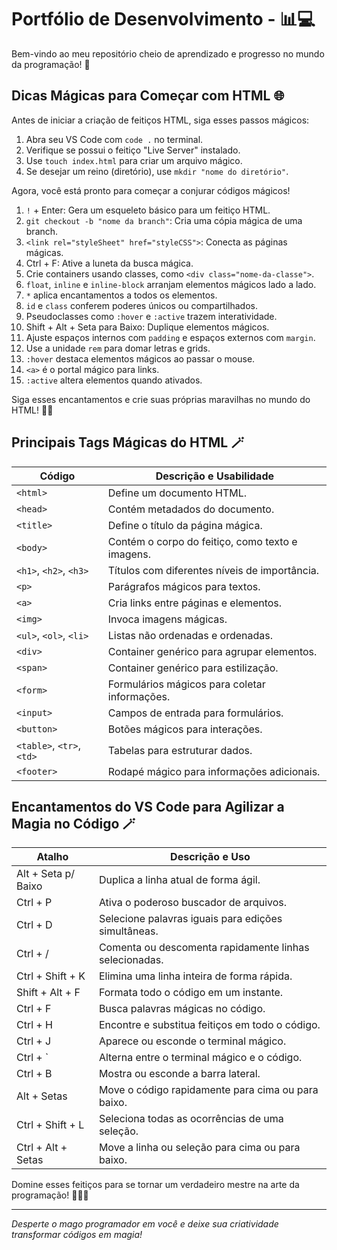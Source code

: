 # Portfólio de Desenvolvimento - 📊💻

Bem-vindo ao meu repositório cheio de aprendizado e progresso no mundo da programação! 🚀

## Dicas Mágicas para Começar com HTML 🌐

Antes de iniciar a criação de feitiços HTML, siga esses passos mágicos:

1. Abra seu VS Code com `code .` no terminal.
2. Verifique se possui o feitiço "Live Server" instalado.
3. Use `touch index.html` para criar um arquivo mágico.
4. Se desejar um reino (diretório), use `mkdir "nome do diretório"`.

Agora, você está pronto para começar a conjurar códigos mágicos!

1) `!` + Enter: Gera um esqueleto básico para um feitiço HTML.
2) `git checkout -b "nome da branch"`: Cria uma cópia mágica de uma branch.
3) `<link rel="styleSheet" href="styleCSS">`: Conecta as páginas mágicas.
4) Ctrl + F: Ative a luneta da busca mágica.
5) Crie containers usando classes, como `<div class="nome-da-classe">`.
6) `float`, `inline` e `inline-block` arranjam elementos mágicos lado a lado.
7) `*` aplica encantamentos a todos os elementos.
8) `id` e `class` conferem poderes únicos ou compartilhados.
9) Pseudoclasses como `:hover` e `:active` trazem interatividade.
10) Shift + Alt + Seta para Baixo: Duplique elementos mágicos.
11) Ajuste espaços internos com `padding` e espaços externos com `margin`.
12) Use a unidade `rem` para domar letras e grids.
13) `:hover` destaca elementos mágicos ao passar o mouse.
14) `<a>` é o portal mágico para links.
15) `:active` altera elementos quando ativados.

Siga esses encantamentos e crie suas próprias maravilhas no mundo do HTML! 🌟🔮

## Principais Tags Mágicas do HTML 🪄

| Código       | Descrição e Usabilidade                             |
| ------------ | -------------------------------------------------- |
| `<html>`     | Define um documento HTML.                          |
| `<head>`     | Contém metadados do documento.                     |
| `<title>`    | Define o título da página mágica.                 |
| `<body>`     | Contém o corpo do feitiço, como texto e imagens.   |
| `<h1>`, `<h2>`, `<h3>` | Títulos com diferentes níveis de importância.   |
| `<p>`        | Parágrafos mágicos para textos.                   |
| `<a>`        | Cria links entre páginas e elementos.             |
| `<img>`      | Invoca imagens mágicas.                           |
| `<ul>`, `<ol>`, `<li>` | Listas não ordenadas e ordenadas.             |
| `<div>`      | Container genérico para agrupar elementos.         |
| `<span>`     | Container genérico para estilização.              |
| `<form>`     | Formulários mágicos para coletar informações.      |
| `<input>`    | Campos de entrada para formulários.                |
| `<button>`   | Botões mágicos para interações.                    |
| `<table>`, `<tr>`, `<td>` | Tabelas para estruturar dados.                |
| `<footer>`   | Rodapé mágico para informações adicionais.         |

## Encantamentos do VS Code para Agilizar a Magia no Código 🪄

| Atalho            | Descrição e Uso                                           |
| ----------------- | --------------------------------------------------------- |
| Alt + Seta p/ Baixo | Duplica a linha atual de forma ágil.                      |
| Ctrl + P           | Ativa o poderoso buscador de arquivos.                    |
| Ctrl + D           | Selecione palavras iguais para edições simultâneas.       |
| Ctrl + /           | Comenta ou descomenta rapidamente linhas selecionadas.    |
| Ctrl + Shift + K   | Elimina uma linha inteira de forma rápida.                |
| Shift + Alt + F    | Formata todo o código em um instante.                    |
| Ctrl + F           | Busca palavras mágicas no código.                        |
| Ctrl + H           | Encontre e substitua feitiços em todo o código.          |
| Ctrl + J           | Aparece ou esconde o terminal mágico.                    |
| Ctrl + `           | Alterna entre o terminal mágico e o código.              |
| Ctrl + B           | Mostra ou esconde a barra lateral.                       |
| Alt + Setas        | Move o código rapidamente para cima ou para baixo.       |
| Ctrl + Shift + L   | Seleciona todas as ocorrências de uma seleção.           |
| Ctrl + Alt + Setas | Move a linha ou seleção para cima ou para baixo.         |

Domine esses feitiços para se tornar um verdadeiro mestre na arte da programação! 🧙‍♂️💼

---

*Desperte o mago programador em você e deixe sua criatividade transformar códigos em magia!*
